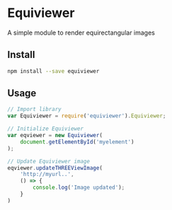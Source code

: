 # Equiviewer

A simple module to render equirectangular images

## Install
```bash
npm install --save equiviewer
```

## Usage
```javascript
// Import library
var Equiviewer = require('equiviewer').Equiviewer;

// Initialize Equiviewer
var eqviewer = new Equiviewer(
    document.getElementById('myelement')
);

// Update Equiviewer image
eqviewer.updateTHREEViewImage(
    'http://myurl..',
    () => {
        console.log('Image updated');
    }
)
```